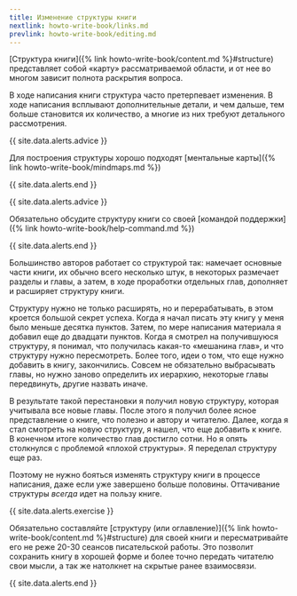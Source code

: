 ```yaml
---
title: Изменение структуры книги
nextlink: howto-write-book/links.md
prevlink: howto-write-book/editing.md
---
```


[Структура книги]({% link howto-write-book/content.md %}#structure)
представляет собой «карту» рассматриваемой области, и от нее во многом
зависит полнота раскрытия вопроса.

В ходе написания книги структура часто претерпевает изменения.  В ходе
написания всплывают дополнительные детали, и чем дальше, тем больше
становится их количество, а многие из них требуют детального рассмотрения.

{{ site.data.alerts.advice }}

Для построения структуры хорошо подходят [ментальные карты]({% link
howto-write-book/mindmaps.md %})

{{ site.data.alerts.end }}

{{ site.data.alerts.advice }}

Обязательно обсудите структуру книги со своей [командой поддержки]({%
link howto-write-book/help-command.md %})

{{ site.data.alerts.end }}

Большинство авторов работает со структурой так: намечает основные
части книги, их обычно всего несколько штук, в некоторых размечает
разделы и главы, а затем, в ходе проработки отдельных глав, дополняет
и расширяет структуру книги.

Структуру нужно не только расширять, но и перерабатывать, в этом
кроется большой секрет успеха.  Когда я начал писать эту книгу у меня
было меньше десятка пунктов.  Затем, по мере написания материала я
добавил еще до двадцати пунктов.  Когда я смотрел на получившуюся
структуру, я понимал, что получилась какая-то «мешанина глав», и что
структуру нужно пересмотреть.  Более того, идеи о том, что еще нужно
добавить в книгу, закончились.  Совсем не обязательно выбрасывать
главы, но нужно заново определить их иерархию, некоторые главы
передвинуть, другие назвать иначе.

В результате такой перестановки я получил новую структуру, которая
учитывала все новые главы.  После этого я получил более ясное
представление о книге, что полезно и автору и читателю.  Далее, когда
я стал смотреть на новую структуру, я нашел, что еще добавить к
книге.  В конечном итоге количество глав достигло сотни.  Но я опять
столкнулся с проблемой «плохой структуры».  Я переделал структуру еще
раз.

Поэтому не нужно бояться изменять структуру книги в процессе
написания, даже если уже завершено больше половины.  Оттачивание
структуры *всегда* идет на пользу книге.

{{ site.data.alerts.exercise }}

Обязательно составляйте [структуру (или оглавление)]({% link
howto-write-book/content.md %}#structure) для своей книги и пересматривайте
его не реже 20-30 сеансов писательской работы.  Это позволит сохранить
книгу в хорошей форме и более точно передать читателю свои мысли, а
так же натолкнет на скрытые ранее взаимосвязи.

{{ site.data.alerts.end }}
